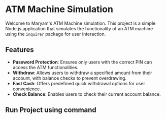 # ATM Machine Simulation

Welcome to Maryam's ATM Machine simulation. This project is a simple Node.js application that simulates the functionality of an ATM machine using the `inquirer` package for user interaction.

## Features

- **Password Protection**: Ensures only users with the correct PIN can access the ATM functionalities.
- **Withdraw**: Allows users to withdraw a specified amount from their account, with balance checks to prevent overdrawing.
- **Fast Cash**: Offers predefined quick withdrawal options for user convenience.
- **Check Balance**: Enables users to check their current account balance.

## Run Project using command
